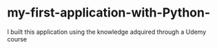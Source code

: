 # my-first-application-with-Python-
I built this application using the knowledge adquired through a Udemy course
